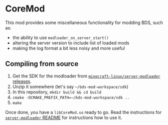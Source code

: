 # CoreMod

This mod provides some miscellaneous functionality for modding BDS, such as:
- the ability to use `modloader_on_server_start()`
- altering the server version to include list of loaded mods
- making the log format a bit less noisy and more useful

## Compiling from source
1. Get the SDK for the modloader from [`minecraft-linux/server-modloader` releases](https://github.com/minecraft-linux/server-modloader/releases).
2. Unzip it somewhere (let's say `~/bds-mod-workspace/sdk`)
3. In this repository, `mkdir build && cd build`
4. `cmake -DCMAKE_PREFIX_PATH=~/bds-mod-workspace/sdk ..`
5. `make`

Once done, you have a `libCoreMod.so` ready to go.
Read the instructions for [`server-modloader` README](https://github.com/minecraft-linux/server-modloader) for instructions how to use it.
